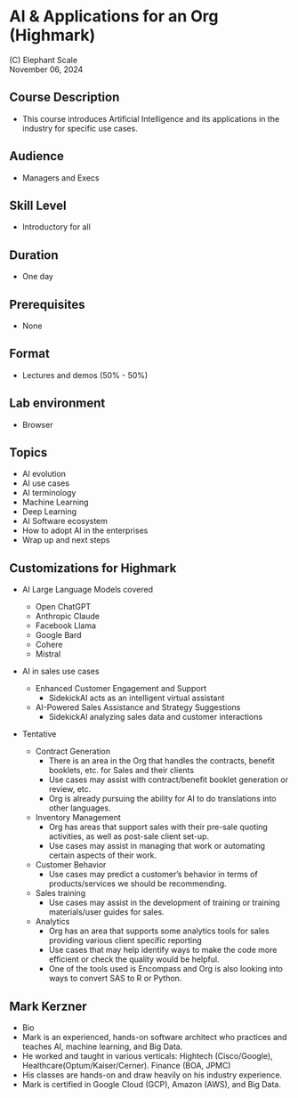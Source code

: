 # AI & Applications for an Org (Highmark)

(C) Elephant Scale  
November 06, 2024

## Course Description

* This course introduces Artificial Intelligence and its applications in the industry for specific use cases.

## Audience
* Managers and Execs

## Skill Level

* Introductory for all

## Duration
* One day

## Prerequisites
* None

## Format
* Lectures and demos (50% - 50%)

## Lab environment
* Browser

## Topics

* AI evolution
* AI use cases
* AI terminology
* Machine Learning
* Deep Learning
* AI Software ecosystem
* How to adopt AI in the enterprises
* Wrap up and next steps

## Customizations for Highmark
* AI Large Language Models covered
  * Open ChatGPT 
  * Anthropic Claude
  * Facebook Llama
  * Google Bard
  * Cohere
  * Mistral
* AI in sales use cases
  * Enhanced Customer Engagement and Support
    * SidekickAI acts as an intelligent virtual assistant
  * AI-Powered Sales Assistance and Strategy Suggestions
    * SidekickAI analyzing sales data and customer interactions

* Tentative
  * Contract Generation
    * There is an area in the Org that handles the contracts, benefit booklets, etc. for Sales and their clients
    * Use cases may assist with contract/benefit booklet generation or review, etc.
    * Org is already pursuing the ability for AI to do translations into other languages.
  * Inventory Management
    * Org has areas that support sales with their pre-sale quoting activities, as well as post-sale client set-up.
    * Use cases may assist in managing that work or automating certain aspects of their work.
  * Customer Behavior
    * Use cases may predict a customer’s behavior in terms of products/services we should be recommending.
  * Sales training
    * Use cases may assist in the development of training or training materials/user guides for sales.
  * Analytics
    * Org has an area that supports some analytics tools for sales providing various client specific reporting
    * Use cases that may help identify ways to make the code more efficient or check the quality would be helpful.
    * One of the tools used is Encompass and Org is also looking into ways to convert SAS to R or Python.

## Mark Kerzner 
* Bio
* Mark is an experienced, hands-on software architect who practices and teaches AI, machine learning, and Big Data.
* He worked and taught in various verticals: Hightech (Cisco/Google), Healthcare(Optum/Kaiser/Cerner). Finance (BOA, JPMC)
* His classes are hands-on and draw heavily on his industry experience.
* Mark is certified in Google Cloud (GCP), Amazon (AWS), and Big Data.